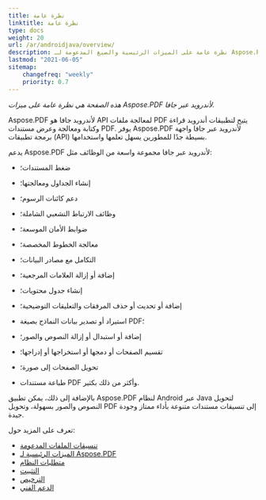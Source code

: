 ```yaml
---
title: نظرة عامة
linktitle: نظرة عامة
type: docs
weight: 20
url: /ar/androidjava/overview/
description: نظرة عامة على الميزات الرئيسية والصيغ المدعومة لـ Aspose.PDF لأندرويد عبر جافا، دليل التثبيت والترخيص لمكتبة جافا.
lastmod: "2021-06-05"
sitemap:
    changefreq: "weekly"
    priority: 0.7
---
```


_هذه الصفحة هي نظرة عامة على ميزات Aspose.PDF لأندرويد عبر جافا._

Aspose.PDF لأندرويد جافا هو API لمعالجة ملفات PDF يتيح لتطبيقات أندرويد قراءة وكتابة ومعالجة وعرض مستندات PDF. يوفر Aspose.PDF لأندرويد عبر جافا واجهة برمجة تطبيقات (API) بسيطة جدًا للمطورين يسهل تعلمها واستخدامها.

يدعم Aspose.PDF لأندرويد عبر جافا مجموعة واسعة من الوظائف مثل:

- ضغط المستندات؛
- إنشاء الجداول ومعالجتها؛
- دعم كائنات الرسوم؛
- وظائف الارتباط التشعبي الشاملة؛
- ضوابط الأمان الموسعة؛
- معالجة الخطوط المخصصة؛
- التكامل مع مصادر البيانات؛
- إضافة أو إزالة العلامات المرجعية؛
- إنشاء جدول محتويات؛

- إضافة أو تحديث أو حذف المرفقات والتعليقات التوضيحية؛
- استيراد أو تصدير بيانات النماذج بصيغة PDF؛
- إضافة أو استبدال أو إزالة النصوص والصور؛
- تقسيم الصفحات أو دمجها أو استخراجها أو إدراجها؛
- تحويل الصفحات إلى صورة؛
- طباعة مستندات PDF وأكثر من ذلك بكثير.

بالإضافة إلى ذلك، يمكن تطبيق Aspose.PDF لنظام Android عبر Java لتحويل النصوص والصور بسهولة، وتحويل PDF إلى تنسيقات مستندات متنوعة بأداء ممتاز وجودة جيدة.

تعرف على المزيد حول:

- [تنسيقات الملفات المدعومة](/pdf/ar/androidjava/supported-file-formats/)
- [الميزات الرئيسية لـ Aspose.PDF](/pdf/ar/androidjava/key-features/)
- [متطلبات النظام](/pdf/ar/androidjava/system-requirements/)
- [التثبيت](/pdf/ar/androidjava/installation/)
- [الترخيص](/pdf/ar/androidjava/licensing/)
- [الدعم الفني](/pdf/ar/androidjava/technical-support/)